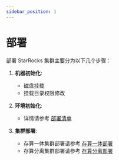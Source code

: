 ```yaml
---
sidebar_position: 1
---
```


# 部署

部署 StarRocks 集群主要分为以下几个步骤：

1.  **机器初始化**:
    *   磁盘挂载
    *   挂载目录权限修改

2.  **环境初始化**:
    *   详情请参考 [部署清单](./deploy_checklist.md)

3.  **集群部署**:
    *   存算一体集群部署请参考 [存算一体部署](./shared_nothing.md)
    *   存算分离集群部署请参考 [存算分离部署](./shared_data.md)
